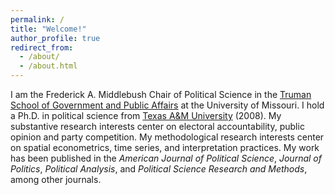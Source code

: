 ```yaml
---
permalink: /
title: "Welcome!"
author_profile: true
redirect_from: 
  - /about/
  - /about.html
---
```


I am the Frederick A. Middlebush Chair of Political Science in the [Truman School of Government and Public Affairs](https://truman.missouri.edu) at the University of Missouri. I hold a Ph.D. in political science from [Texas A&M University](bush.tamu.edu) (2008).  My substantive research interests center on electoral accountability, public opinion and party competition.  My methodological research interests center on spatial econometrics, time series, and interpretation practices.  My work has been published in the *American Journal of Political Science*, *Journal of Politics*, *Political Analysis*, and *Political Science Research and Methods*, among other journals. 
